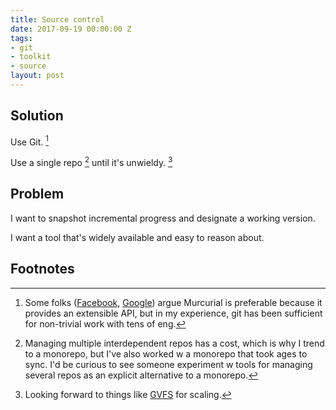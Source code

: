 ```yaml
---
title: Source control
date: 2017-09-19 00:00:00 Z
tags:
- git
- toolkit
- source
layout: post
---
```


## Solution

Use Git. [^gitalt]

Use a single repo [^monorepo] until it's unwieldy. [^gvfs]

[^gitalt]: Some folks ([Facebook](https://code.facebook.com/posts/218678814984400/scaling-mercurial-at-facebook/), [Google](http://www.primordia.com/blog/2010/01/23/why-google-uses-mercurial-over-git/)) argue Murcurial is preferable because it provides an extensible API, but in my experience, git has been sufficient for non-trivial work with tens of eng.
[^gvfs]: Looking forward to things like [GVFS](https://blogs.msdn.microsoft.com/devops/2017/02/03/announcing-gvfs-git-virtual-file-system/) for scaling.
[^monorepo]: Managing multiple interdependent repos has a cost, which is why I trend to a monorepo, but I've also worked w a monorepo that took ages to sync. I'd be curious to see someone experiment w tools for managing several repos as an explicit alternative to a monorepo.

## Problem

I want to snapshot incremental progress and designate a working version.

I want a tool that's widely available and easy to reason about.

## Footnotes

